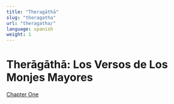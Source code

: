 ```yaml
---
title: "Theragāthā"
slug: "theragatha"
url: "theragatha/"
language: spanish
weight: 1
---
```


# Therāgāthā: Los Versos de Los Monjes Mayores

[Chapter One](chapter_one/)

